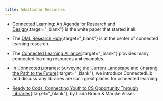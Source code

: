 ```yaml
---
title: Additional Resources
---
```


* [Connected Learning: An Agenda for Research and Design](https://dmlhub.net/publications/connected-learning-agenda-for-research-and-design/){:target="_blank"} is the white paper that started it all.

* The [DML Research Hub](https://dmlhub.net/){:target="_blank"} is at the center of connected learning research.

* The [Connected Learning Alliance](https://clalliance.org){:target="_blank"} provides many connected learning resources and examples. 

* In [Connected Libraries: Surveying the Current Landscape and Charting the Path to the Future](http://connectedlib.ischool.uw.edu/connected-learning-in-libraries){:target="_blank"}, we introduce ConnectedLib and discuss why libraries are such great places for connected learning. 

* [Ready to Code: Connecting Youth to CS Opportunity Through Libraries](http://www.ala.org/advocacy/sites/ala.org.advocacy/files/content/pp/Ready_To_Code_Report_FINAL.pdf){:target="_blank"}, by Linda Braun & Marijke Visser.